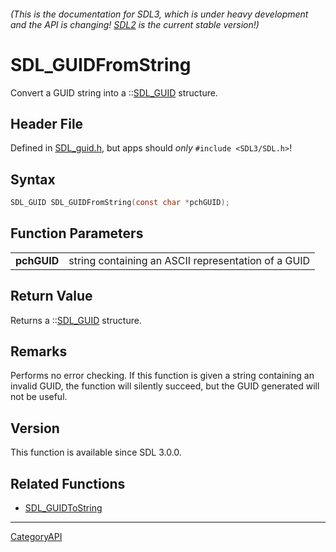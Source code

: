 ###### (This is the documentation for SDL3, which is under heavy development and the API is changing! [SDL2](https://wiki.libsdl.org/SDL2/) is the current stable version!)
# SDL_GUIDFromString

Convert a GUID string into a ::[SDL_GUID](SDL_GUID) structure.

## Header File

Defined in [SDL_guid.h](https://github.com/libsdl-org/SDL/blob/main/include/SDL3/SDL_guid.h), but apps should _only_ `#include <SDL3/SDL.h>`!

## Syntax

```c
SDL_GUID SDL_GUIDFromString(const char *pchGUID);

```

## Function Parameters

|                 |                                                     |
| --------------- | --------------------------------------------------- |
| **pchGUID**     | string containing an ASCII representation of a GUID |

## Return Value

Returns a ::[SDL_GUID](SDL_GUID) structure.

## Remarks

Performs no error checking. If this function is given a string containing
an invalid GUID, the function will silently succeed, but the GUID generated
will not be useful.

## Version

This function is available since SDL 3.0.0.

## Related Functions

* [SDL_GUIDToString](SDL_GUIDToString)

----
[CategoryAPI](CategoryAPI)

